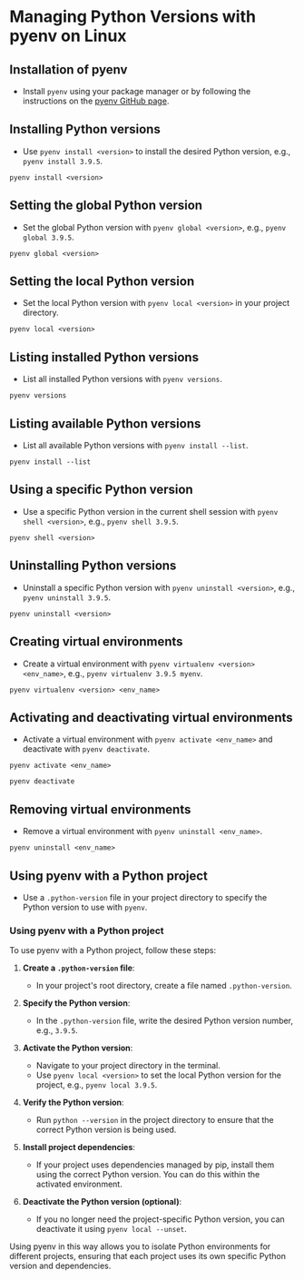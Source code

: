 # Managing Python Versions with pyenv on Linux

## Installation of pyenv
- Install `pyenv` using your package manager or by following the instructions on the [pyenv GitHub page](https://github.com/pyenv/pyenv).

## Installing Python versions
- Use `pyenv install <version>` to install the desired Python version, e.g., `pyenv install 3.9.5`.
```
pyenv install <version>
```

## Setting the global Python version
- Set the global Python version with `pyenv global <version>`, e.g., `pyenv global 3.9.5`.
```
pyenv global <version>
```

## Setting the local Python version
- Set the local Python version with `pyenv local <version>` in your project directory.
```
pyenv local <version>
```

## Listing installed Python versions
- List all installed Python versions with `pyenv versions`.
```
pyenv versions
```

## Listing available Python versions
- List all available Python versions with `pyenv install --list`.
```
pyenv install --list
```

## Using a specific Python version
- Use a specific Python version in the current shell session with `pyenv shell <version>`, e.g., `pyenv shell 3.9.5`.
```
pyenv shell <version>
```

## Uninstalling Python versions
- Uninstall a specific Python version with `pyenv uninstall <version>`, e.g., `pyenv uninstall 3.9.5`.
```
pyenv uninstall <version>
```

## Creating virtual environments
- Create a virtual environment with `pyenv virtualenv <version> <env_name>`, e.g., `pyenv virtualenv 3.9.5 myenv`.
```
pyenv virtualenv <version> <env_name>
```

## Activating and deactivating virtual environments
- Activate a virtual environment with `pyenv activate <env_name>` and deactivate with `pyenv deactivate`.
```
pyenv activate <env_name>
```
```
pyenv deactivate
```


## Removing virtual environments
- Remove a virtual environment with `pyenv uninstall <env_name>`.
```
pyenv uninstall <env_name>
```

## Using pyenv with a Python project
- Use a `.python-version` file in your project directory to specify the Python version to use with `pyenv`.

###  Using pyenv with a Python project

To use pyenv with a Python project, follow these steps:

1. **Create a `.python-version` file**:
   - In your project's root directory, create a file named `.python-version`.

2. **Specify the Python version**:
   - In the `.python-version` file, write the desired Python version number, e.g., `3.9.5`.

3. **Activate the Python version**:
   - Navigate to your project directory in the terminal.
   - Use `pyenv local <version>` to set the local Python version for the project, e.g., `pyenv local 3.9.5`.

4. **Verify the Python version**:
   - Run `python --version` in the project directory to ensure that the correct Python version is being used.

5. **Install project dependencies**:
   - If your project uses dependencies managed by pip, install them using the correct Python version. You can do this within the activated environment.

6. **Deactivate the Python version (optional)**:
   - If you no longer need the project-specific Python version, you can deactivate it using `pyenv local --unset`.

Using pyenv in this way allows you to isolate Python environments for different projects, ensuring that each project uses its own specific Python version and dependencies.


